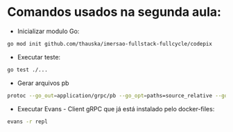 # Comandos usados na segunda aula:

  - Inicializar modulo Go:
```bash
go mod init github.com/thauska/imersao-fullstack-fullcycle/codepix
```
  - Executar teste:
```bash
go test ./...
```

  - Gerar arquivos pb
  ```bash
  protoc --go_out=application/grpc/pb --go_opt=paths=source_relative --go-grpc_out=application/grpc/pb --go-grpc_opt=paths=source_relative --proto_path=application/grpc/protofiles application/grpc/protofiles/*.proto
  ```

  - Executar Evans - Client gRPC que já está instalado pelo docker-files:
  ```bash
  evans -r repl
  ```